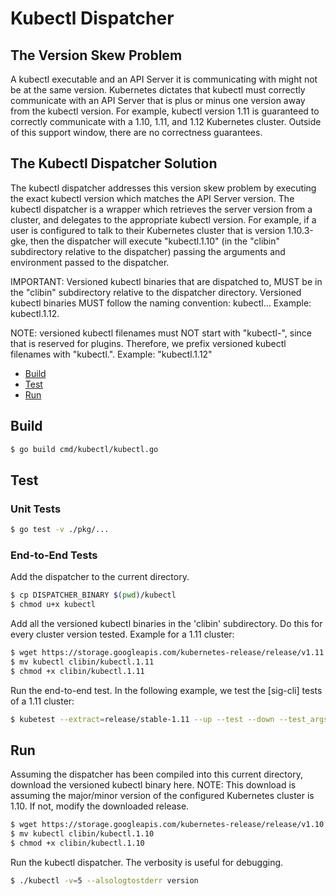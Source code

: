 # Kubectl Dispatcher

## The Version Skew Problem

A kubectl executable and an API Server it is communicating with might
not be at the same version. Kubernetes dictates that kubectl must
correctly communicate with an API Server that is plus or minus one
version away from the kubectl version. For example, kubectl version 1.11
is guaranteed to correctly communicate with a 1.10, 1.11, and 1.12 
Kubernetes cluster. Outside of this support window, there are no
correctness guarantees.

## The Kubectl Dispatcher Solution

The kubectl dispatcher addresses this version skew problem by executing the
exact kubectl version which matches the API Server version. The kubectl
dispatcher is a wrapper which retrieves the server version from a cluster, 
and delegates to the appropriate kubectl version. For example, if a user 
is configured to talk to their Kubernetes cluster that is version 1.10.3-gke, 
then the dispatcher will execute "kubectl.1.10" (in the "clibin" subdirectory 
relative to the dispatcher) passing the arguments and environment passed to
the dispatcher.

IMPORTANT: Versioned kubectl binaries that are dispatched to, MUST be in
the "clibin" subdirectory relative to the dispatcher directory. Versioned
kubectl binaries MUST follow the naming convention: kubectl.<major>.<minor>.
Example: kubectl.1.12.

NOTE: versioned kubectl filenames must NOT start with "kubectl-", since
that is reserved for plugins. Therefore, we prefix versioned kubectl
filenames with "kubectl.". Example: "kubectl.1.12"

- [Build](#build)
- [Test](#test)
- [Run](#run)

## Build

```bash
$ go build cmd/kubectl/kubectl.go
```
## Test


### Unit Tests

```bash
$ go test -v ./pkg/...
```

### End-to-End Tests

Add the dispatcher to the current directory.

```bash
$ cp DISPATCHER_BINARY $(pwd)/kubectl
$ chmod u+x kubectl
```

Add all the versioned kubectl binaries in the 'clibin' subdirectory. Do this for
every cluster version tested. Example for a 1.11 cluster:

```bash
$ wget https://storage.googleapis.com/kubernetes-release/release/v1.11.7/bin/linux/amd64/kubectl
$ mv kubectl clibin/kubectl.1.11
$ chmod +x clibin/kubectl.1.11
```

Run the end-to-end test. In the following example, we test the [sig-cli] tests
of a 1.11 cluster:

```bash
$ kubetest --extract=release/stable-1.11 --up --test --down --test_args="--kubectl-path=$(pwd)/kubectl --ginkgo.focus=\[sig\-cli\]"
```

## Run

Assuming the dispatcher has been compiled into this current directory, download
the versioned kubectl binary here. NOTE: This download is assuming the
major/minor version of the configured Kubernetes cluster is 1.10. If not, modify
the downloaded release.

```bash
$ wget https://storage.googleapis.com/kubernetes-release/release/v1.10.11/bin/linux/amd64/kubectl
$ mv kubectl clibin/kubectl.1.10
$ chmod +x clibin/kubectl.1.10
```

Run the kubectl dispatcher. The verbosity is useful for debugging.

```bash
$ ./kubectl -v=5 --alsologtostderr version
```

